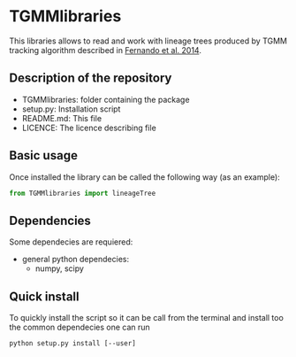 # TGMMlibraries

This libraries allows to read and work with lineage trees produced by TGMM tracking algorithm described in [Fernando et al. 2014](https://www.nature.com/articles/nmeth.3036).

## Description of the repository
  - TGMMlibraries: folder containing the package
  - setup.py: Installation script
  - README.md: This file
  - LICENCE: The licence describing file

## Basic usage
Once installed the library can be called the following way (as an example):
```python
from TGMMlibraries import lineageTree
```

## Dependencies
Some dependecies are requiered:
  - general python dependecies:
    - numpy, scipy
    
## Quick install
To quickly install the script so it can be call from the terminal and install too the common dependecies one can run
```shell
python setup.py install [--user]
```
